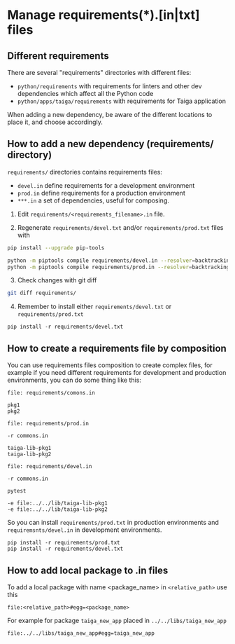 # Manage requirements(*).[in|txt] files

## Different requirements

There are several "requirements" directories with different files:
- `python/requirements` with requirements for linters and other dev dependencies which affect all the Python code
- `python/apps/taiga/requirements` with requirements for Taiga application

When adding a new dependency, be aware of the different locations to place it, and choose accordingly.

## How to add a new dependency (requirements/ directory)

`requirements/` directories contains requirements files:

 - `devel.in` define requirements for a development environment
 - `prod.in` define requirements for a production environment
 - `***.in` a set of dependencies, useful for composing.

1. Edit `requirements/<requirements_filename>.in` file.

2. Regenerate `requirements/devel.txt` and/or `requirements/prod.txt` files with
```bash
pip install --upgrade pip-tools
```
```bash
python -m piptools compile requirements/devel.in --resolver=backtracking  --upgrade
python -m piptools compile requirements/prod.in --resolver=backtracking  --upgrade
```

3. Check changes with git diff
```bash
git diff requirements/
```

4. Remember to install either `requirements/devel.txt` or `requirements/prod.txt`
```
pip install -r requirements/devel.txt
```

## How to create a requirements file by composition

You can use requirements files composition to create complex files, for example if you need different requirements for development and production environments, you can do some thing like this:

```
file: requirements/comons.in

pkg1
pkg2
```

```
file: requirements/prod.in

-r commons.in

taiga-lib-pkg1
taiga-lib-pkg2
```

```
file: requirements/devel.in

-r commons.in

pytest

-e file:../../lib/taiga-lib-pkg1
-e file:../../lib/taiga-lib-pkg2
```

So you can install `requirements/prod.txt` in production environments and `requiremsnts/devel.in` in development environments.

```
pip install -r requirements/prod.txt
pip install -r requirements/devel.txt
```

## How to add local package to .in files

To add a local package with name <package_name> in `<relative_path>` use this
```
file:<relative_path>#egg=<package_name>
```

For example for package `taiga_new_app` placed in `../../libs/taiga_new_app`

```
file:../../libs/taiga_new_app#egg=taiga_new_app
```
